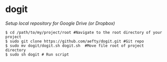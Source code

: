 dogit
=====
_Setup local repository for Google Drive (or Dropbox)_

```
$ cd /path/to/my/project/root #Navigate to the root directory of your project
$ sudo git clone https://github.com/aefty/dogit.git #Git repo
$ sudo mv dogit/dogit.sh dogit.sh  #Move file root of project directory
$ sudo sh dogit # Run script
```
